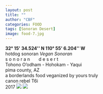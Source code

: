 ```yaml
---
layout: post
title: ""
author: "CBF"
categories: FOOD
tags: [Sonoran Desert]
image: food-7.jpg
---
```


**32° 15' 34.524'' N 110° 55' 6.204'' W**<br>
hotdog sonoran *Vegan Sonoran*<br> 
s o n o r a n &nbsp; &nbsp; &nbsp; d e s e r t <br>
Tohono O’odham - Hohokam - Yaqui <br>
pima county, AZ <br>
a borderlands food veganized by yours truly <br>
canon rebel T6i <br>
2017
![](food-6.jpg)
![](food-5.jpg)
